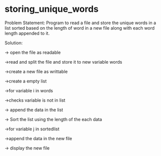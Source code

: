 # storing_unique_words
Problem Statement: Program to read a file and store the unique words in a list sorted based on the length of word in a new file along with each word length appended to it.

Solution:

-> open the file as readable

->read and split the file and store it to new variable words

->create a new file as writtable

->create a empty list

->for variable i in words

->checks variable is not in list

-> append the data in the list

-> Sort the list using the length of the each data

->for variable j in sortedlist

->append the data in the new file

-> display the new file
